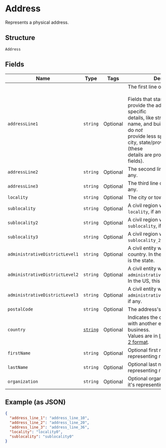 
# Address

Represents a physical address.

## Structure

`Address`

## Fields

| Name | Type | Tags | Description |
|  --- | --- | --- | --- |
| `addressLine1` | `string` | Optional | The first line of the address.<br><br>Fields that start with `address_line` provide the address's most specific<br>details, like street number, street name, and building name. They do *not*<br>provide less specific details like city, state/province, or country (these<br>details are provided in other fields). |
| `addressLine2` | `string` | Optional | The second line of the address, if any. |
| `addressLine3` | `string` | Optional | The third line of the address, if any. |
| `locality` | `string` | Optional | The city or town of the address. |
| `sublocality` | `string` | Optional | A civil region within the address's `locality`, if any. |
| `sublocality2` | `string` | Optional | A civil region within the address's `sublocality`, if any. |
| `sublocality3` | `string` | Optional | A civil region within the address's `sublocality_2`, if any. |
| `administrativeDistrictLevel1` | `string` | Optional | A civil entity within the address's country. In the US, this<br>is the state. |
| `administrativeDistrictLevel2` | `string` | Optional | A civil entity within the address's `administrative_district_level_1`.<br>In the US, this is the county. |
| `administrativeDistrictLevel3` | `string` | Optional | A civil entity within the address's `administrative_district_level_2`,<br>if any. |
| `postalCode` | `string` | Optional | The address's postal code. |
| `country` | [`string`](/doc/models/country.md) | Optional | Indicates the country associated with another entity, such as a business.<br>Values are in [ISO 3166-1-alpha-2 format](http://www.iso.org/iso/home/standards/country_codes.htm). |
| `firstName` | `string` | Optional | Optional first name when it's representing recipient. |
| `lastName` | `string` | Optional | Optional last name when it's representing recipient. |
| `organization` | `string` | Optional | Optional organization name when it's representing recipient. |

## Example (as JSON)

```json
{
  "address_line_1": "address_line_10",
  "address_line_2": "address_line_20",
  "address_line_3": "address_line_36",
  "locality": "locality0",
  "sublocality": "sublocality0"
}
```

